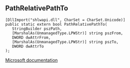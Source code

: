 ## PathRelativePathTo

```
[DllImport("shlwapi.dll", CharSet = CharSet.Unicode)]
public static extern bool PathRelativePathTo(
   StringBuilder pszPath,
   [MarshalAs(UnmanagedType.LPWStr)] string pszFrom,
   DWORD dwAttrFrom,
   [MarshalAs(UnmanagedType.LPWStr)] string pszTo,
   DWORD dwAttrTo
);
```

[Microsoft documentation](https://docs.microsoft.com/en-us/windows/win32/api/shlwapi/nf-shlwapi-pathrelativepathtow)
